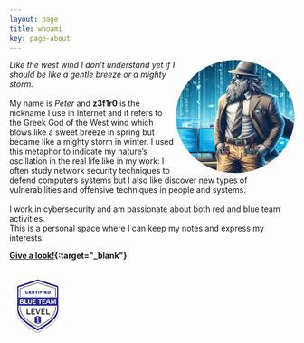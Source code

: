 ```yaml
---
layout: page
title: whoami
key: page-about
---
```


<!-- Right alignment! -->
<img align="right" width="210" height="200" src="assets/goddd.jpg" style="border-radius:50%;">

<div name="introduction">

<cite>Like the west wind I don’t understand yet if I should be like a gentle breeze or a mighty storm.</cite> 
<br><br>
My name is <i>Peter</i> and <b>z3f1r0</b> is the nickname I use in Internet and it refers to the Greek God of the West wind which blows like a sweet breeze in spring but became like a mighty storm in winter.
I used this metaphor to indicate my nature’s oscillation in the real life like in my work: I often study network security techniques to defend computers systems but I also like discover 
new types of vulnerabilities and offensive techniques in people and systems. 
<br><br>
I work in cybersecurity and am passionate about both red and blue team activities.
<br>
This is a personal space where I can keep my notes and express my interests. <br>
</div>

**[Give a look!](https://linktr.ee/z3f1r0){:target="_blank"}**

<script src="https://tryhackme.com/badge/519455"> </script>
<br>
<img width="100" height="100" src="assets/btl1.png" style="border-radius:50%;">


